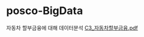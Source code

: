 # posco-BigData
자동차 할부금융에 대해 데이터분석
[C3_자동차할부금융.pdf](https://github.com/user-attachments/files/20163534/C3_.pdf)
